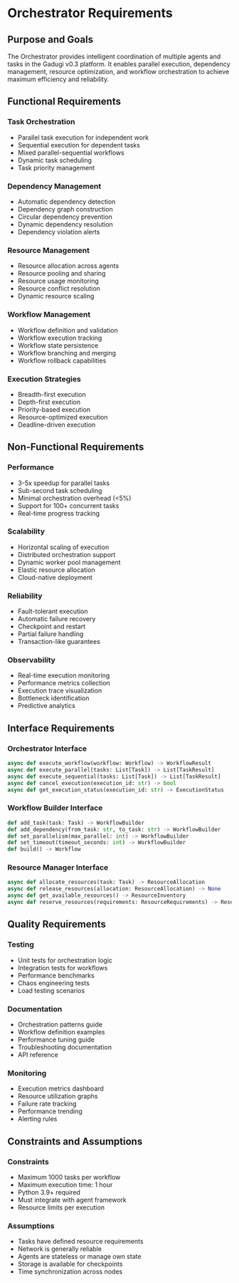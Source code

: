 # Orchestrator Requirements

## Purpose and Goals

The Orchestrator provides intelligent coordination of multiple agents and tasks in the Gadugi v0.3 platform. It enables parallel execution, dependency management, resource optimization, and workflow orchestration to achieve maximum efficiency and reliability.

## Functional Requirements

### Task Orchestration
- Parallel task execution for independent work
- Sequential execution for dependent tasks
- Mixed parallel-sequential workflows
- Dynamic task scheduling
- Task priority management

### Dependency Management
- Automatic dependency detection
- Dependency graph construction
- Circular dependency prevention
- Dynamic dependency resolution
- Dependency violation alerts

### Resource Management
- Resource allocation across agents
- Resource pooling and sharing
- Resource usage monitoring
- Resource conflict resolution
- Dynamic resource scaling

### Workflow Management
- Workflow definition and validation
- Workflow execution tracking
- Workflow state persistence
- Workflow branching and merging
- Workflow rollback capabilities

### Execution Strategies
- Breadth-first execution
- Depth-first execution
- Priority-based execution
- Resource-optimized execution
- Deadline-driven execution

## Non-Functional Requirements

### Performance
- 3-5x speedup for parallel tasks
- Sub-second task scheduling
- Minimal orchestration overhead (<5%)
- Support for 100+ concurrent tasks
- Real-time progress tracking

### Scalability
- Horizontal scaling of execution
- Distributed orchestration support
- Dynamic worker pool management
- Elastic resource allocation
- Cloud-native deployment

### Reliability
- Fault-tolerant execution
- Automatic failure recovery
- Checkpoint and restart
- Partial failure handling
- Transaction-like guarantees

### Observability
- Real-time execution monitoring
- Performance metrics collection
- Execution trace visualization
- Bottleneck identification
- Predictive analytics

## Interface Requirements

### Orchestrator Interface
```python
async def execute_workflow(workflow: Workflow) -> WorkflowResult
async def execute_parallel(tasks: List[Task]) -> List[TaskResult]
async def execute_sequential(tasks: List[Task]) -> List[TaskResult]
async def cancel_execution(execution_id: str) -> bool
async def get_execution_status(execution_id: str) -> ExecutionStatus
```

### Workflow Builder Interface
```python
def add_task(task: Task) -> WorkflowBuilder
def add_dependency(from_task: str, to_task: str) -> WorkflowBuilder
def set_parallelism(max_parallel: int) -> WorkflowBuilder
def set_timeout(timeout_seconds: int) -> WorkflowBuilder
def build() -> Workflow
```

### Resource Manager Interface
```python
async def allocate_resources(task: Task) -> ResourceAllocation
async def release_resources(allocation: ResourceAllocation) -> None
async def get_available_resources() -> ResourceInventory
async def reserve_resources(requirements: ResourceRequirements) -> ReservationId
```

## Quality Requirements

### Testing
- Unit tests for orchestration logic
- Integration tests for workflows
- Performance benchmarks
- Chaos engineering tests
- Load testing scenarios

### Documentation
- Orchestration patterns guide
- Workflow definition examples
- Performance tuning guide
- Troubleshooting documentation
- API reference

### Monitoring
- Execution metrics dashboard
- Resource utilization graphs
- Failure rate tracking
- Performance trending
- Alerting rules

## Constraints and Assumptions

### Constraints
- Maximum 1000 tasks per workflow
- Maximum execution time: 1 hour
- Python 3.9+ required
- Must integrate with agent framework
- Resource limits per execution

### Assumptions
- Tasks have defined resource requirements
- Network is generally reliable
- Agents are stateless or manage own state
- Storage is available for checkpoints
- Time synchronization across nodes